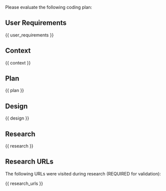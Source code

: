 Please evaluate the following coding plan:

## User Requirements

{{ user_requirements }}

## Context

{{ context }}

## Plan

{{ plan }}

## Design

{{ design }}

## Research

{{ research }}

## Research URLs

The following URLs were visited during research (REQUIRED for validation):

{{ research_urls }}
